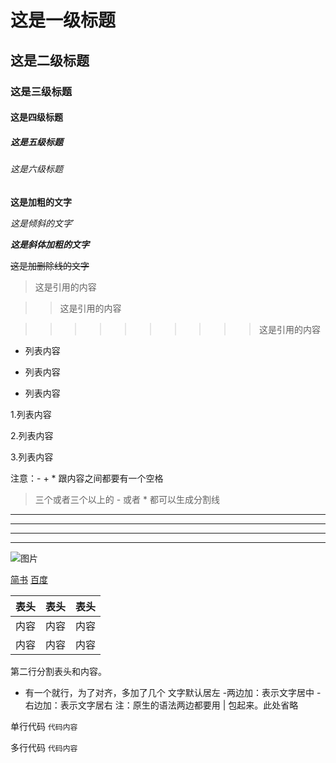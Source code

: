 # 这是一级标题
## 这是二级标题
### 这是三级标题
#### 这是四级标题
##### 这是五级标题
###### 这是六级标题

**这是加粗的文字**

*这是倾斜的文字*`

***这是斜体加粗的文字***

~~这是加删除线的文字~~

>这是引用的内容

>>这是引用的内容

>>>>>>>>>>这是引用的内容

- 列表内容
+ 列表内容
* 列表内容

1.列表内容

2.列表内容

3.列表内容


注意：- + * 跟内容之间都要有一个空格


>三个或者三个以上的 - 或者 * 都可以生成分割线
---
----
***
*****

![图片](http://www.thanksmoney.cn/Images/xq.png)

[简书](http://jianshu.com)
[百度](http://baidu.com)

表头|表头|表头
---|:--:|---:
内容|内容|内容
内容|内容|内容

第二行分割表头和内容。
- 有一个就行，为了对齐，多加了几个
文字默认居左
-两边加：表示文字居中
-右边加：表示文字居右
注：原生的语法两边都要用 | 包起来。此处省略


单行代码    `代码内容`

多行代码    ```
           代码内容
           ```